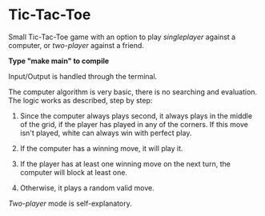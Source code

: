 # Tic-Tac-Toe
Small Tic-Tac-Toe game with an option to play *singleplayer* against a computer,
or *two-player* against a friend.

**Type "make main" to compile**

Input/Output is handled through the terminal.

The computer algorithm is very basic, there is no searching and evaluation.
The logic works as described, step by step:

1. Since the computer always plays second, it always plays in the middle of the grid,
if the player has played in any of the corners. If this move isn't played, white can always win
with perfect play.

2. If the computer has a winning move, it will play it.

3. If the player has at least one winning move on the next turn, the computer will block at least one.

4. Otherwise, it plays a random valid move.

*Two-player* mode is self-explanatory.
